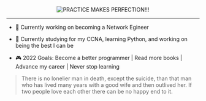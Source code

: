 <div align="center">
  <img src="https://cdn.quotesgram.com/img/94/40/705215892-motivational-posters-funny-04.jpg" alt="PRACTICE MAKES PERFECTION!!!"></img>
</div>

---

- 🔭 Currently working on becoming a Network Egineer

- 🌱 Currently studying for my CCNA, learning Python, and working on being the best I can be

- 🎮 2022 Goals: Become a better programmer | Read more books | Advance my career | Never stop learning

> There is no lonelier man in death, except the suicide, than that man who has lived many years with a good wife and then outlived her. If two people love each other there can be no happy end to it. 
